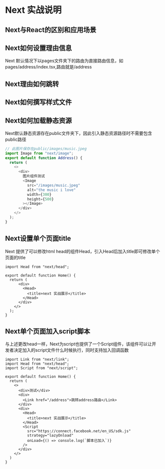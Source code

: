 # Next 实战说明
## Next与React的区别和应用场景
## Next如何设置理由信息
Next 默认情况下以pages文件夹下的路由为直接路由信息，如pages/address/index.tsx,路由就是/address
## Next理由如何跳转
## Next如何撰写样式文件
## Next如何加载静态资源
Next默认静态资源存在public文件夹下，因此引入静态资源路径时不需要包含public路径
```ts
// 此图片保存在public/images/music.jpeg
import Image from "next/image";
export default function Address() {
  return (
    <>
      <div>
        图片组件测试
        <Image
          src="/images/music.jpeg"
          alt="the music i love"
          width={300}
          height={500}
        ></Image>
      </div>
    </>
  );
}

```

## Next设置单个页面title
Next 提供了可以修改html head的组件Head，引入Head后加入title即可修改单个页面的title
```tsx
import Head from "next/head";

export default function Home() {
  return (
      <div>
        <Head>
          <title>next 实战展示</title>
        </Head>
      </div>
    </>
  );
}

```
## Next单个页面加入script脚本
与上述更改head一样，Next为script也提供了一个Script组件，该组件可以让开发者决定加入的script文件什么时候执行，同时支持加入回调函数
```tsx
import Link from "next/link";
import Head from "next/head";
import Script from "next/script";

export default function Home() {
  return (
    <>
      <div>测试</div>
      <div>
        <Link href="/address">跳转address路由</Link>
      </div>
      <div>
        <Head>
          <title>next 实战展示</title>
        </Head>
        <Script
          src="https://connect.facebook.net/en_US/sdk.js"
          strategy="lazyOnload"
          onLoad={() => console.log(`脚本已加入`)}
        />
      </div>
    </>
  )
}


```
